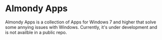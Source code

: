 # Almondy Apps
Almondy Apps is a collection of Apps for Windows 7 and higher that solve some annying issues with Windows.
Currently, it's under development and is not availble in a public repo.
